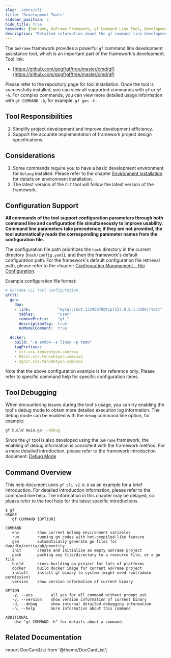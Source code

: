 ```yaml
---
slug: '/docs/cli'
title: 'Development Tools'
sidebar_position: 3
hide_title: true
keywords: [GoFrame, GoFrame Framework, gf Command Line Tool, Development Tools, CLI Tools, Framework Design Specifications, Command Line Parameters, Configuration Files, Debug Mode, Code Generation]
description: "Detailed information about the gf command line development tool provided by the GoFrame framework, covering tool responsibilities, considerations, configuration support, tool debugging, and a command overview, among other aspects. The gf tool aims to simplify project development and increase efficiency, and supports parameter configuration through command line and configuration file methods to enhance tool usability."
---
```


The `GoFrame` framework provides a powerful `gf` command line development assistance tool, which is an important part of the framework's development. Tool link:

- [https://github.com/gogf/gf/tree/master/cmd/gf](https://github.com/gogf/gf/tree/master/cmd/gf)

Please refer to the repository page for tool installation. Once the tool is successfully installed, you can view all supported commands with `gf` or `gf -h`. For complex commands, you can view more detailed usage information with `gf COMMAND -h`, for example: `gf gen -h`.

## Tool Responsibilities

1. Simplify project development and improve development efficiency.
2. Support the accurate implementation of framework project design specifications.

## Considerations

1. Some commands require you to have a basic development environment for `Golang` installed. Please refer to the chapter [Environment Installation](../其他资料/准备工作/环境安装.md) for details on environment installation.
2. The latest version of the `CLI` tool will follow the latest version of the framework.

## Configuration Support

**All commands of the tool support configuration parameters through both command line and configuration file simultaneously to improve usability. Command line parameters take precedence; if they are not provided, the tool automatically reads the corresponding parameter names from the configuration file.**

The configuration file path prioritizes the `hack` directory in the current directory (`hack/config.yaml`), and then the framework's default configuration path. For the framework's default configuration file retrieval path, please refer to the chapter: [Configuration Management - File Configuration](../核心组件/配置管理/配置管理-文件配置.md).

Example configuration file format:

```yaml
# GoFrame CLI tool configuration.
gfcli:
  gen:
    dao:
    - link:            "mysql:root:12345678@tcp(127.0.0.1:3306)/test"
      tables:          "user"
      removePrefix:    "gf_"
      descriptionTag:  true
      noModelComment:  true

  docker:
    build: "-a amd64 -s linux -p temp"
    tagPrefixes:
    - ccr.ccs.tencentyun.com/xxx
    - hkccr.ccs.tencentyun.com/xxx
    - sgccr.ccs.tencentyun.com/xxx
```

Note that the above configuration example is for reference only. Please refer to specific command help for specific configuration items.

## Tool Debugging

When encountering issues during the tool's usage, you can try enabling the tool's debug mode to obtain more detailed execution log information. The debug mode can be enabled with the `debug` command line option, for example:

```bash
gf build main.go --debug
```

Since the `gf` tool is also developed using the `GoFrame` framework, the enabling of debug information is consistent with the framework method. For a more detailed introduction, please refer to the framework introduction document: [Debug Mode](../核心组件/调试模式.md)

## Command Overview

This help document uses `gf cli v2.0.0` as an example for a brief introduction. For detailed introduction information, please refer to the command line help. The information in this chapter may be delayed, so please refer to the tool help for the latest specific introductions.

```text
$ gf
USAGE
   gf COMMAND [OPTION]

COMMAND
   env        show current Golang environment variables
   run        running go codes with hot-compiled-like feature
   gen        automatically generate go files for dao/dto/entity/pb/pbentity...
   init       create and initialize an empty GoFrame project
   pack       packing any file/directory to a resource file, or a go file
   build      cross-building go project for lots of platforms
   docker     build docker image for current GoFrame project
   install    install gf binary to system (might need root/admin permission)
   version    show version information of current binary

OPTION
   -y, --yes        all yes for all command without prompt ask
   -v, --version    show version information of current binary
   -d, --debug      show internal detailed debugging information
   -h, --help       more information about this command

ADDITIONAL
    Use "gf COMMAND -h" for details about a command.
```

## Related Documentation
import DocCardList from '@theme/DocCardList';

<DocCardList />